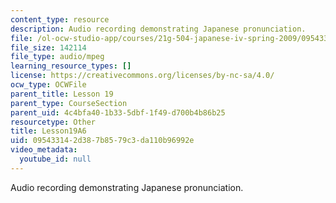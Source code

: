 ```yaml
---
content_type: resource
description: Audio recording demonstrating Japanese pronunciation.
file: /ol-ocw-studio-app/courses/21g-504-japanese-iv-spring-2009/095433142d387b8579c3da110b96992e_Lesson19A6.mp3
file_size: 142114
file_type: audio/mpeg
learning_resource_types: []
license: https://creativecommons.org/licenses/by-nc-sa/4.0/
ocw_type: OCWFile
parent_title: Lesson 19
parent_type: CourseSection
parent_uid: 4c4bfa40-1b33-5dbf-1f49-d700b4b86b25
resourcetype: Other
title: Lesson19A6
uid: 09543314-2d38-7b85-79c3-da110b96992e
video_metadata:
  youtube_id: null
---
```

Audio recording demonstrating Japanese pronunciation.